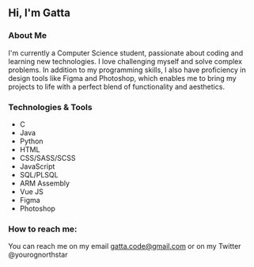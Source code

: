 ## Hi, I'm Gatta 

### About Me

I'm currently a Computer Science student, passionate about coding and learning new technologies. I love challenging myself and solve complex problems.
In addition to my programming skills, I also have proficiency in design tools like Figma and Photoshop, which enables me to bring my projects to life with a perfect blend of functionality and aesthetics.

### Technologies & Tools

- C
- Java
- Python
- HTML
- CSS/SASS/SCSS
- JavaScript
- SQL/PLSQL
- ARM Assembly
- Vue JS
- Figma
- Photoshop


### How to reach me: 

You can reach me on my email gatta.code@gmail.com or on my Twitter @yourognorthstar

